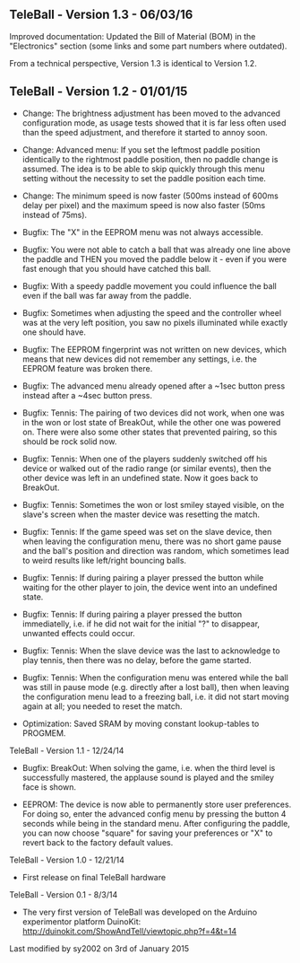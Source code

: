 TeleBall - Version 1.3 - 06/03/16
---------------------------------

Improved documentation: Updated the Bill of Material (BOM) in the
"Electronics" section (some links and some part numbers where outdated).

From a technical perspective, Version 1.3 is identical to Version 1.2.

TeleBall - Version 1.2 - 01/01/15
---------------------------------

* Change: The brightness adjustment has been moved to the advanced
  configuration mode, as usage tests showed that it is far less often used
  than the speed adjustment, and therefore it started to annoy soon.

* Change: Advanced menu: If you set the leftmost paddle position identically
  to the rightmost paddle position, then no paddle change is assumed. The
  idea is to be able to skip quickly through this menu setting without the
  necessity to set the paddle position each time.

* Change: The minimum speed is now faster (500ms instead of 600ms delay per
  pixel) and the maximum speed is now also faster (50ms instead of 75ms).

* Bugfix: The "X" in the EEPROM menu was not always accessible.

* Bugfix: You were not able to catch a ball that was already one line above
  the paddle and THEN you moved the paddle below it - even if you were fast
  enough that you should have catched this ball. 

* Bugfix: With a speedy paddle movement you could influence the ball even if
  the ball was far away from the paddle.

* Bugfix: Sometimes when adjusting the speed and the controller wheel was at
  the very left position, you saw no pixels illuminated while exactly one
  should have.

* Bugfix: The EEPROM fingerprint was not written on new devices, which means
  that new devices did not remember any settings, i.e. the EEPROM feature was
  broken there.

* Bugfix: The advanced menu already opened after a ~1sec button press instead
  after a ~4sec button press.

* Bugfix: Tennis: The pairing of two devices did not work, when one was in the
  won or lost state of BreakOut, while the other one was powered on. There
  were also some other states that prevented pairing, so this should be rock
  solid now.

* Bugfix: Tennis: When one of the players suddenly switched off his device or
  walked out of the radio range (or similar events), then the other device was
  left in an undefined state. Now it goes back to BreakOut.

* Bugfix: Tennis: Sometimes the won or lost smiley stayed visible, on the
  slave's screen when the master device was resetting the match.

* Bugfix: Tennis: If the game speed was set on the slave device, then when
  leaving the configuration menu, there was no short game pause and the ball's
  position and direction was random, which sometimes lead to weird results
  like left/right bouncing balls.

* Bugfix: Tennis: If during pairing a player pressed the button while waiting
  for the other player to join, the device went into an undefined state.

* Bugfix: Tennis: If during pairing a player pressed the button immediatelly,
  i.e. if he did not wait for the initial "?" to disappear, unwanted effects
  could occur.

* Bugfix: Tennis: When the slave device was the last to acknowledge to play
  tennis, then there was no delay, before the game started.

* Bugfix: Tennis: When the configuration menu was entered while the ball was
  still in pause mode (e.g. directly after a lost ball), then when leaving
  the configuration menu lead to a freezing ball, i.e. it did not start moving
  again at all; you needed to reset the match.

* Optimization: Saved SRAM by moving constant lookup-tables to PROGMEM.

TeleBall - Version 1.1 - 12/24/14

* Bugfix: BreakOut: When solving the game, i.e. when the third level is
  successfully mastered, the applause sound is played and the smiley face
  is shown.

* EEPROM: The device is now able to permanently store user preferences. For
  doing so, enter the advanced config menu by pressing the button 4 seconds
  while being in the standard menu. After configuring the paddle, you can now
  choose "square" for saving your preferences or "X" to revert back to the
  factory default values.

TeleBall - Version 1.0 - 12/21/14

* First release on final TeleBall hardware

TeleBall - Version 0.1 - 8/3/14

* The very first version of TeleBall was developed on the Arduino experimentor
  platform DuinoKit: http://duinokit.com/ShowAndTell/viewtopic.php?f=4&t=14



Last modified by sy2002 on 3rd of January 2015